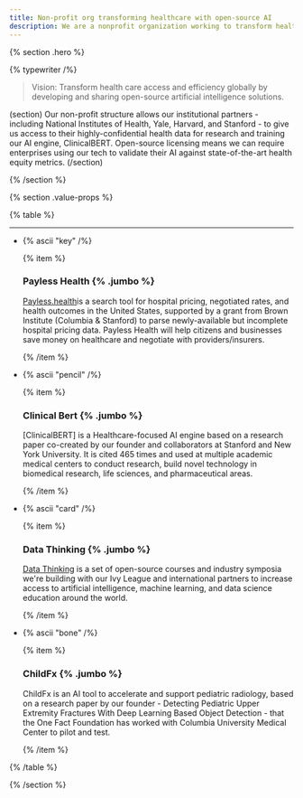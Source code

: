 ```yaml
---
title: Non-profit org transforming healthcare with open-source AI
description: We are a nonprofit organization working to transform healthcare access and efficiency globally using open-source artificial intelligence (AI) solutions
---
```


{% section .hero %}

{% typewriter /%}

> Vision: Transform health care access and efficiency globally by developing and sharing open-source artificial intelligence solutions.

(section)
Our non-profit structure allows our institutional partners - including National Institutes of Health, Yale, Harvard, and Stanford - to give us access to their highly-confidential health data for research and training our AI engine, ClinicalBERT. Open-source licensing means we can require enterprises using our tech to validate their AI against state-of-the-art health equity metrics.
(/section)

{% /section %}

{% section .value-props %}

{% table %}

---

- {% ascii "key" /%}

  {% item %}

  ### Payless Health {% .jumbo %}

   [Payless.health](https://payless.health)is a search tool for hospital pricing, negotiated rates, and health outcomes in the United States, supported by a grant from Brown Institute (Columbia & Stanford) to parse newly-available but incomplete hospital pricing data.
Payless Health will help citizens and businesses save money on healthcare and negotiate with providers/insurers.


  {% /item %}

- {% ascii "pencil" /%}

  {% item %}

  ### Clinical Bert {% .jumbo %}

  [ClinicalBERT] is a Healthcare-focused AI engine based on a research paper co-created by our founder and collaborators at Stanford and New York University. It is cited 465 times and used at multiple academic medical centers to conduct research, build novel technology in biomedical research, life sciences, and pharmaceutical areas.

  {% /item %}

- {% ascii "card" /%}

  {% item %}

  ### Data Thinking {% .jumbo %}

  [Data Thinking](https://datathinking.org) is a set of open-source courses and industry symposia we're building with our Ivy League and international partners to increase access to artificial intelligence, machine learning, and data science education around the world.

  {% /item %}

- {% ascii "bone" /%}

  {% item %}

  ### ChildFx {% .jumbo %}

  ChildFx is an AI tool to accelerate and support pediatric radiology, based on a research paper by our founder - Detecting Pediatric Upper Extremity Fractures With Deep Learning Based Object Detection - that the One Fact Foundation has worked with Columbia University Medical Center to pilot and test.

  {% /item %}

{% /table %}

{% /section %}

